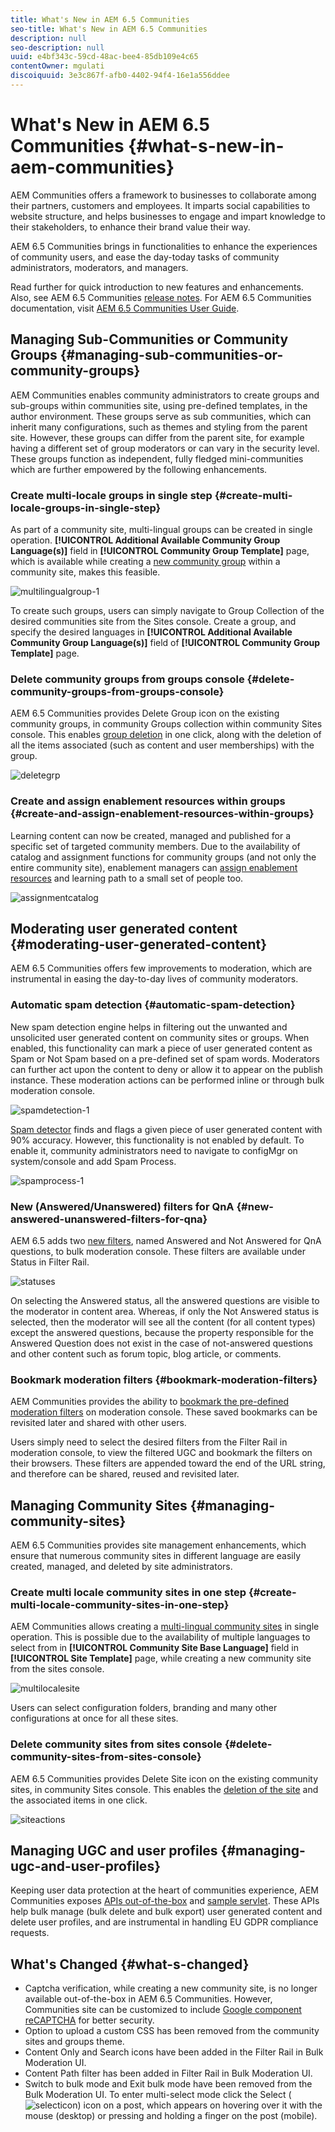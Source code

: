 ```yaml
---
title: What's New in AEM 6.5 Communities
seo-title: What's New in AEM 6.5 Communities
description: null
seo-description: null
uuid: e4bf343c-59cd-48ac-bee4-85db109e4c65
contentOwner: mgulati
discoiquuid: 3e3c867f-afb0-4402-94f4-16e1a556ddee
---
```


# What's New in AEM 6.5 Communities {#what-s-new-in-aem-communities}

AEM Communities offers a framework to businesses to collaborate among their partners, customers and employees. It imparts social capabilities to website structure, and helps businesses to engage and impart knowledge to their stakeholders, to enhance their brand value their way.

AEM 6.5 Communities brings in functionalities to enhance the experiences of community users, and ease the day-today tasks of community administrators, moderators, and managers.

Read further for quick introduction to new features and enhancements. Also, see AEM 6.5 Communities [release notes](../release-notes/communities-release-notes.md). For AEM 6.5 Communities documentation, visit [AEM 6.5 Communities User Guide](home.md).

## Managing Sub-Communities or Community Groups {#managing-sub-communities-or-community-groups}

AEM Communities enables community administrators to create groups and sub-groups within communities site, using pre-defined templates, in the author environment. These groups serve as sub communities, which can inherit many configurations, such as themes and styling from the parent site. However, these groups can differ from the parent site, for example having a different set of group moderators or can vary in the security level. These groups function as independent, fully fledged mini-communities which are further empowered by the following enhancements.

### Create multi-locale groups in single step {#create-multi-locale-groups-in-single-step}

As part of a community site, multi-lingual groups can be created in single operation. **[!UICONTROL Additional Available Community Group Language(s)]** field in **[!UICONTROL Community Group Template]** page, which is available while creating a [new community group](groups.md) within a community site, makes this feasible.

![multilingualgroup-1](assets/multilingualgroup-1.png)

To create such groups, users can simply navigate to Group Collection of the desired communities site from the Sites console. Create a group, and specify the desired languages in **[!UICONTROL Additional Available Community Group Language(s)]** field of **[!UICONTROL Community Group Template]** page.

### Delete community groups from groups console {#delete-community-groups-from-groups-console}

AEM 6.5 Communities provides Delete Group icon on the existing community groups, in community Groups collection within community Sites console. This enables [group deletion](groups.md#deleting-the-group) in one click, along with the deletion of all the items associated (such as content and user memberships) with the group.

![deletegrp](assets/deletegrp.png)

### Create and assign enablement resources within groups {#create-and-assign-enablement-resources-within-groups}

Learning content can now be created, managed and published for a specific set of targeted community members. Due to the availability of catalog and assignment functions for community groups (and not only the entire community site), enablement managers can [assign enablement resources](resource.md) and learning path to a small set of people too.

![assignmentcatalog](assets/assignmentcatalog.png)

## Moderating user generated content {#moderating-user-generated-content}

AEM 6.5 Communities offers few improvements to moderation, which are instrumental in easing the day-to-day lives of community moderators.

### Automatic spam detection  {#automatic-spam-detection}

New spam detection engine helps in filtering out the unwanted and unsolicited user generated content on community sites or groups. When enabled, this functionality can mark a piece of user generated content as Spam or Not Spam based on a pre-defined set of spam words. Moderators can further act upon the content to deny or allow it to appear on the publish instance. These moderation actions can be performed inline or through bulk moderation console.

![spamdetection-1](assets/spamdetection-1.png)

[Spam detector](moderate-ugc.md#spam-detection) finds and flags a given piece of user generated content with 90% accuracy. However, this functionality is not enabled by default. To enable it, community administrators need to navigate to configMgr on system/console and add Spam Process.

![spamprocess-1](assets/spamprocess-1.png)

### New (Answered/Unanswered) filters for QnA {#new-answered-unanswered-filters-for-qna}

AEM 6.5 adds two [new filters](moderation.md#filter-rail), named Answered and Not Answered for QnA questions, to bulk moderation console. These filters are available under Status in Filter Rail.

![statuses](assets/statuses.png)

On selecting the Answered status, all the answered questions are visible to the moderator in content area. Whereas, if only the Not Answered status is selected, then the moderator will see all the content (for all content types) except the answered questions, because the property responsible for the Answered Question does not exist in the case of not-answered questions and other content such as forum topic, blog article, or comments.

### Bookmark moderation filters {#bookmark-moderation-filters}

AEM Communities provides the ability to [bookmark the pre-defined moderation filters](moderation.md#filter-rail) on moderation console. These saved bookmarks can be revisited later and shared with other users.

Users simply need to select the desired filters from the Filter Rail in moderation console, to view the filtered UGC and bookmark the filters on their browsers. These filters are appended toward the end of the URL string, and therefore can be shared, reused and revisited later.

## Managing Community Sites {#managing-community-sites}

AEM 6.5 Communities provides site management enhancements, which ensure that numerous community sites in different language are easily created, managed, and deleted by site administrators.

### Create multi locale community sites in one step {#create-multi-locale-community-sites-in-one-step}

AEM Communities allows creating a [multi-lingual community sites](create-site.md) in single operation. This is possible due to the availability of multiple languages to select from in **[!UICONTROL Community Site Base Language]** field in **[!UICONTROL Site Template]** page, while creating a new community site from the sites console.

![multilocalesite](assets/multilocalesite.png)

Users can select configuration folders, branding and many other configurations at once for all these sites.

### Delete community sites from sites console {#delete-community-sites-from-sites-console}

AEM 6.5 Communities provides Delete Site icon on the existing community sites, in community Sites console. This enables the [deletion of the site](create-site.md) and the associated items in one click.

![siteactions](assets/siteactions.png)

## Managing UGC and user profiles {#managing-ugc-and-user-profiles}

Keeping user data protection at the heart of communities experience, AEM Communities exposes [APIs out-of-the-box](user-ugc-management-service.md) and [sample servlet](https://github.com/Adobe-Marketing-Cloud/aem-communities-ugc-migration/tree/master/bundles/communities-ugc-management-servlet). These APIs help bulk manage (bulk delete and bulk export) user generated content and delete user profiles, and are instrumental in handling EU GDPR compliance requests.

## What's Changed {#what-s-changed}

* Captcha verification, while creating a new community site, is no longer available out-of-the-box in AEM 6.5 Communities. However, Communities site can be customized to include [Google component reCAPTCHA](https://helpx.adobe.com/experience-manager/using/aem_recaptcha.html) for better security.
* Option to upload a custom CSS has been removed from the community sites and groups theme.
* Content Only and Search icons have been added in the Filter Rail in Bulk Moderation UI.
* Content Path filter has been added in Filter Rail in Bulk Moderation UI.  
* Switch to bulk mode and Exit bulk mode have been removed from the Bulk Moderation UI. To enter multi-select mode click the Select ( ![selecticon](assets/selecticon.png)) icon on a post, which appears on hovering over it with the mouse (desktop) or pressing and holding a finger on the post (mobile).
